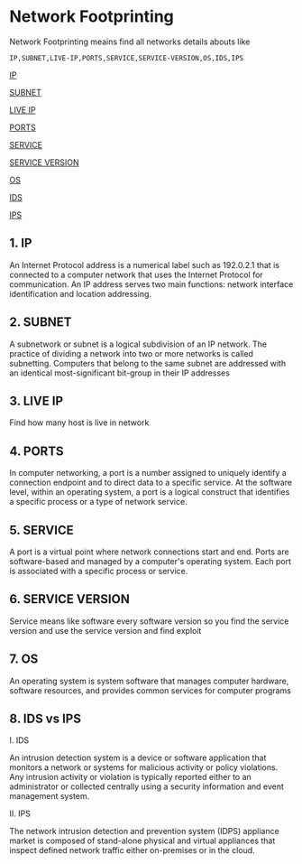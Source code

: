 # Network Footprinting

Network Footprinting meains find all networks details abouts like 

    IP,SUBNET,LIVE-IP,PORTS,SERVICE,SERVICE-VERSION,OS,IDS,IPS

[IP](#ip)

[SUBNET](#SUBNET)

[LIVE IP](#LIVE-IP)

[PORTS](#PORTS)

[SERVICE](#SERVICE)

[SERVICE VERSION](#SERVICE-VERSION)

[OS](#OS)

[IDS](#IDS)

[IPS](#IPS)


## 1. IP

An Internet Protocol address is a numerical label such as 192.0.2.1 that is connected to a computer network that uses the Internet Protocol for communication. An IP address serves two main functions: network interface identification and location addressing.




## 2. SUBNET

A subnetwork or subnet is a logical subdivision of an IP network. The practice of dividing a network into two or more networks is called subnetting. Computers that belong to the same subnet are addressed with an identical most-significant bit-group in their IP addresses





## 3. LIVE IP

Find how many host is live in network 




## 4. PORTS 

In computer networking, a port is a number assigned to uniquely identify a connection endpoint and to direct data to a specific service. At the software level, within an operating system, a port is a logical construct that identifies a specific process or a type of network service. 




## 5. SERVICE

A port is a virtual point where network connections start and end. Ports are software-based and managed by a computer's operating system. Each port is associated with a specific process or service.




## 6. SERVICE VERSION 

Service means like software every software version so you find the service version and use the service version and find exploit 





## 7. OS 

An operating system is system software that manages computer hardware, software resources, and provides common services for computer programs






## 8. IDS vs IPS

I. IDS 

An intrusion detection system is a device or software application that monitors a network or systems for malicious activity or policy violations. Any intrusion activity or violation is typically reported either to an administrator or collected centrally using a security information and event management system.

II. IPS 

The network intrusion detection and prevention system (IDPS) appliance market is composed of stand-alone physical and virtual appliances that inspect defined network traffic either on-premises or in the cloud.




















